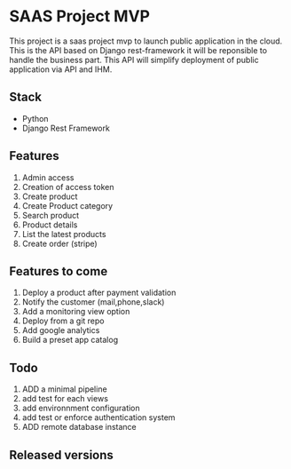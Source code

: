 SAAS Project MVP
=============================
This project is a saas project mvp to launch public application in the cloud. This is the API based on Django rest-framework it will be reponsible to handle the business part. This API will simplify deployment of public application via API and IHM.  

Stack
----------------------------------
* Python
* Django Rest Framework


Features
----------------------------------
1. Admin access
2. Creation of access token
3. Create product
4. Create Product category 
5. Search product
6. Product details
7. List the latest products
5. Create order (stripe)

Features to come
-----------------------------------

1. Deploy a product after payment validation
2. Notify the customer (mail,phone,slack) 
3. Add a monitoring view option
4. Deploy from a git repo
4. Add google analytics 
5. Build a preset app catalog

Todo
-----------------------------------

1. ADD a minimal pipeline
2. add test for each views
3. add environnment configuration
4. add test or enforce authentication system
5. ADD remote database instance


Released versions
-----------------
